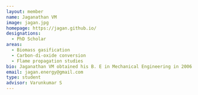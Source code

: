 ```yaml
---
layout: member
name: Jaganathan VM
image: jagan.jpg
homepage: https://jagan.github.io/
designations: 
  - PhD Scholar
areas: 
  - Biomass gasification
  - Carbon-di-oxide conversion
  - Flame propagation studies
bio: Jaganathan VM obtained his B. E in Mechanical Engineering in 2006 and Masters in Energy Engineering in 2009 from Anna University. He has 5 years of industrial and teaching experience. He is currently pursuing his PhD at IIT Madras, on the broad topic of packed bed gasification of biomass with O2/CO2/steam mixtures. 
email: jagan.energy@gmail.com 
type: student
advisor: Varunkumar S
---
```

